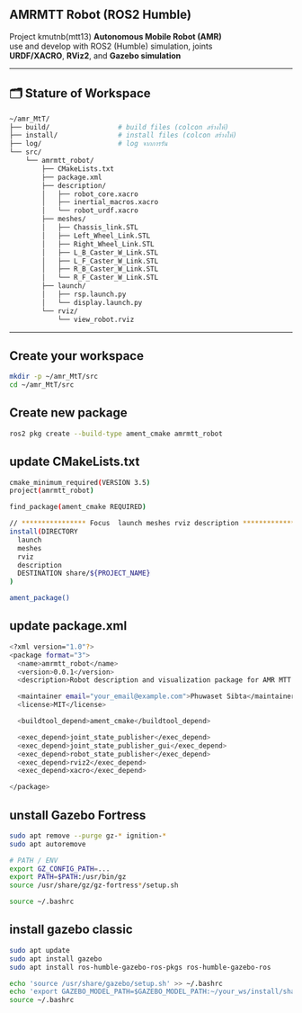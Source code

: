 ## AMRMTT Robot (ROS2 Humble)

Project kmutnb(mtt13) **Autonomous Mobile Robot (AMR)**  
use and develop with ROS2 (Humble) simulation, joints  
**URDF/XACRO**, **RViz2**, and **Gazebo simulation**

---

## 🗂️ Stature of Workspace

```bash
~/amr_MtT/
├── build/                 # build files (colcon สร้างให้)
├── install/               # install files (colcon สร้างให้)
├── log/                   # log จากการรัน
└── src/
    └── amrmtt_robot/
        ├── CMakeLists.txt
        ├── package.xml
        ├── description/
        │   ├── robot_core.xacro
        │   ├── inertial_macros.xacro
        │   └── robot_urdf.xacro
        ├── meshes/
        │   ├── Chassis_link.STL
        │   ├── Left_Wheel_Link.STL
        │   ├── Right_Wheel_Link.STL
        │   ├── L_B_Caster_W_Link.STL
        │   ├── L_F_Caster_W_Link.STL
        │   ├── R_B_Caster_W_Link.STL
        │   └── R_F_Caster_W_Link.STL
        ├── launch/
        │   ├── rsp.launch.py
        │   └── display.launch.py
        └── rviz/
            └── view_robot.rviz
```

---

## Create your workspace 

```bash
mkdir -p ~/amr_MtT/src
cd ~/amr_MtT/src
```

## Create new package
```bash
ros2 pkg create --build-type ament_cmake amrmtt_robot
```

## update CMakeLists.txt
```bash
cmake_minimum_required(VERSION 3.5)
project(amrmtt_robot)

find_package(ament_cmake REQUIRED)

// **************** Focus  launch meshes rviz description ******************* //
install(DIRECTORY
  launch
  meshes
  rviz
  description
  DESTINATION share/${PROJECT_NAME}
)

ament_package()
```


## update package.xml
```bash
<?xml version="1.0"?>
<package format="3">
  <name>amrmtt_robot</name>
  <version>0.0.1</version>
  <description>Robot description and visualization package for AMR MTT project.</description>

  <maintainer email="your_email@example.com">Phuwaset Sibta</maintainer>
  <license>MIT</license>

  <buildtool_depend>ament_cmake</buildtool_depend>

  <exec_depend>joint_state_publisher</exec_depend>
  <exec_depend>joint_state_publisher_gui</exec_depend>
  <exec_depend>robot_state_publisher</exec_depend>
  <exec_depend>rviz2</exec_depend>
  <exec_depend>xacro</exec_depend>

</package>

```
## unstall Gazebo Fortress

```bash
sudo apt remove --purge gz-* ignition-*
sudo apt autoremove

# PATH / ENV
export GZ_CONFIG_PATH=...
export PATH=$PATH:/usr/bin/gz
source /usr/share/gz/gz-fortress*/setup.sh

source ~/.bashrc

```

## install gazebo classic
```bash
sudo apt update
sudo apt install gazebo
sudo apt install ros-humble-gazebo-ros-pkgs ros-humble-gazebo-ros

echo 'source /usr/share/gazebo/setup.sh' >> ~/.bashrc
echo 'export GAZEBO_MODEL_PATH=$GAZEBO_MODEL_PATH:~/your_ws/install/share' >> ~/.bashrc
source ~/.bashrc

``` 

